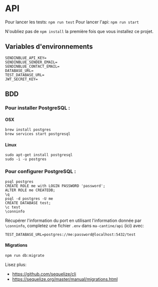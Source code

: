 # API

Pour lancer les tests: `npm run test`
Pour lancer l'api: `npm run start`

N'oubliez pas de `npm install` la première fois que vous installez ce projet.

## Variables d'environnements

```
SENDINBLUE_API_KEY=
SENDINBLUE_SENDER_EMAIL=
SENDINBLUE_CONTACT_EMAIL=
DATABASE_URL=
TEST_DATABASE_URL=
JWT_SECRET_KEY=
```

## BDD

### Pour installer PostgreSQL :

#### OSX
```
brew install postgres
brew services start postgresql

```

#### Linux
```
sudo apt-get install postgresql
sudo -i -u postgres
```

### Pour configurer PostgreSQL :

```
psql postgres
CREATE ROLE me with LOGIN PASSWORD 'password';
ALTER ROLE me CREATEDB;
\q
psql -d postgres -U me
CREATE DATABASE test;
\c test
\conninfo
```

Récupérer l'information du port en utilisant l'information donnée par `\conninfo`, completez une fichier `.env` dans `ma-cantine/api` (ici) avec:

```
TEST_DATABASE_URL=postgres://me:password@localhost:5432/test
```

#### Migrations

`npm run db:migrate`

Lisez plus:

 - https://github.com/sequelize/cli
 - https://sequelize.org/master/manual/migrations.html
